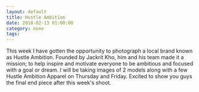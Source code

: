 ```yaml
---
layout: default
title: Hustle Ambition
date: 2018-02-13 01:00:00
category: none
tags:
---
```


This week I have gotten the opportunity to photograph a local brand known as Hustle Ambition. Founded by Jackrit Kho, him and his team made it a mission; to help inspire and motivate everyone to be ambitious and focused with a goal or dream. I will be taking images of 2 models along with a few Hustle Ambition Apparel on Thursday and Friday. Excited to show you guys the final end piece after this week's shoot.&nbsp;